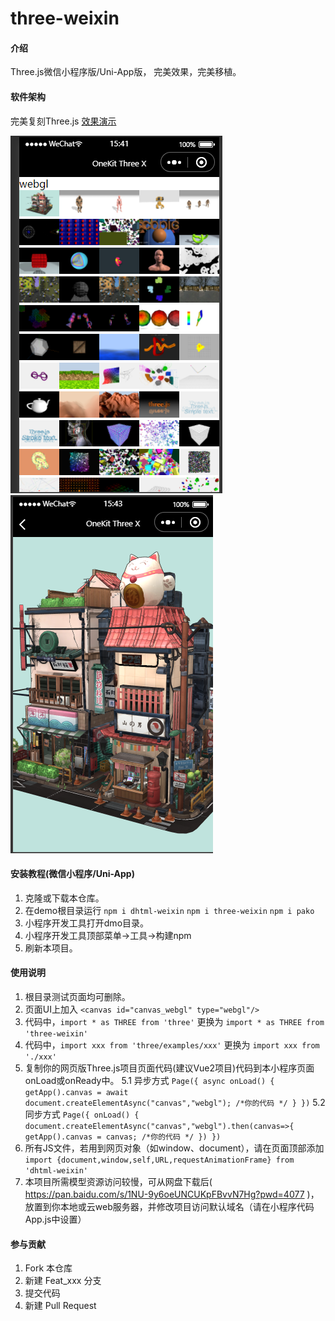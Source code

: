 # three-weixin

#### 介绍
Three.js微信小程序版/Uni-App版，
完美效果，完美移植。


#### 软件架构
完美复刻Three.js
[效果演示](https://www.bilibili.com/video/BV1Qe4y1Z7x2?share_source=copy_web&vd_source=7c04e28e67346c8e44c9b04db22d7631)

![输入图片说明](1.png)
![输入图片说明](2.png)

#### 安装教程(微信小程序/Uni-App)

1.  克隆或下载本仓库。
2.  在demo根目录运行
    `npm i dhtml-weixin`
    `npm i three-weixin`
    `npm i pako`
3.  小程序开发工具打开dmo目录。
4.  小程序开发工具顶部菜单->工具->构建npm
5.  刷新本项目。

#### 使用说明

1.  根目录测试页面均可删除。
2.  页面UI上加入 `<canvas id="canvas_webgl" type="webgl"/>`
3.  代码中，`import * as THREE from 'three'` 更换为 `import * as THREE from 'three-weixin'`
4.  代码中，`import xxx from 'three/examples/xxx'` 更换为 `import xxx from './xxx'`
5.  复制你的网页版Three.js项目页面代码(建议Vue2项目)代码到本小程序页面onLoad或onReady中。
    5.1 异步方式
    `Page({
        async onLoad() {
              getApp().canvas = await document.createElementAsync("canvas","webgl");
            /*你的代码 */
        }
    })`
    5.2 同步方式
    `Page({
        onLoad() {
          document.createElementAsync("canvas","webgl").then(canvas=>{
            getApp().canvas = canvas;
            /*你的代码 */
        })
    })`
6.  所有JS文件，若用到网页对象（如window、document），请在页面顶部添加 
    `import {document,window,self,URL,requestAnimationFrame} from 'dhtml-weixin'`
7.  本项目所需模型资源访问较慢，可从网盘下载后( https://pan.baidu.com/s/1NU-9y6oeUNCUKpFBvvN7Hg?pwd=4077 )，放置到你本地或云web服务器，并修改项目访问默认域名（请在小程序代码App.js中设置）

#### 参与贡献

1.  Fork 本仓库
2.  新建 Feat_xxx 分支
3.  提交代码
4.  新建 Pull Request
